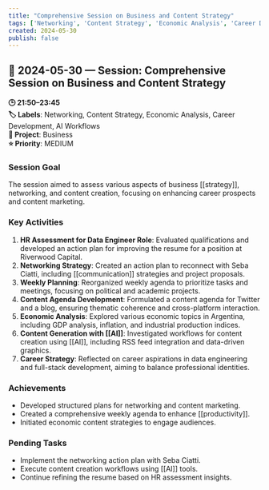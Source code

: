```yaml
---
title: "Comprehensive Session on Business and Content Strategy"
tags: ['Networking', 'Content Strategy', 'Economic Analysis', 'Career Development', 'AI Workflows']
created: 2024-05-30
publish: false
---
```


## 📅 2024-05-30 — Session: Comprehensive Session on Business and Content Strategy

**🕒 21:50–23:45**  
**🏷️ Labels**: Networking, Content Strategy, Economic Analysis, Career Development, AI Workflows  
**📂 Project**: Business  
**⭐ Priority**: MEDIUM  


### Session Goal
The session aimed to assess various aspects of business [[strategy]], networking, and content creation, focusing on enhancing career prospects and content marketing.

### Key Activities
1. **HR Assessment for Data Engineer Role**: Evaluated qualifications and developed an action plan for improving the resume for a position at Riverwood Capital.
2. **Networking Strategy**: Created an action plan to reconnect with Seba Ciatti, including [[communication]] strategies and project proposals.
3. **Weekly Planning**: Reorganized weekly agenda to prioritize tasks and meetings, focusing on political and academic projects.
4. **Content Agenda Development**: Formulated a content agenda for Twitter and a blog, ensuring thematic coherence and cross-platform interaction.
5. **Economic Analysis**: Explored various economic topics in Argentina, including GDP analysis, inflation, and industrial production indices.
6. **Content Generation with [[AI]]**: Investigated workflows for content creation using [[AI]], including RSS feed integration and data-driven graphics.
7. **Career Strategy**: Reflected on career aspirations in data engineering and full-stack development, aiming to balance professional identities.

### Achievements
- Developed structured plans for networking and content marketing.
- Created a comprehensive weekly agenda to enhance [[productivity]].
- Initiated economic content strategies to engage audiences.

### Pending Tasks
- Implement the networking action plan with Seba Ciatti.
- Execute content creation workflows using [[AI]] tools.
- Continue refining the resume based on HR assessment insights.
